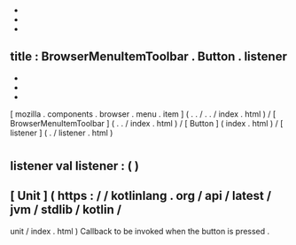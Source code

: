 -
-
-
title
:
BrowserMenuItemToolbar
.
Button
.
listener
-
-
-
-
[
mozilla
.
components
.
browser
.
menu
.
item
]
(
.
.
/
.
.
/
index
.
html
)
/
[
BrowserMenuItemToolbar
]
(
.
.
/
index
.
html
)
/
[
Button
]
(
index
.
html
)
/
[
listener
]
(
.
/
listener
.
html
)
#
listener
val
listener
:
(
)
-
>
[
Unit
]
(
https
:
/
/
kotlinlang
.
org
/
api
/
latest
/
jvm
/
stdlib
/
kotlin
/
-
unit
/
index
.
html
)
Callback
to
be
invoked
when
the
button
is
pressed
.
